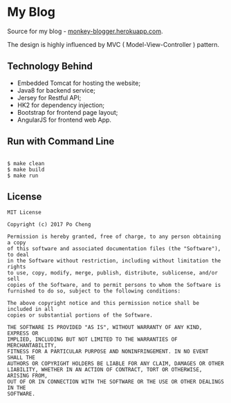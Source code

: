 # My Blog

Source for my blog - [monkey-blogger.herokuapp.com](http://monkey-blogger.herokuapp.com).

The design is highly influenced by MVC ( Model-View-Controller ) pattern.

## Technology Behind

- Embedded Tomcat for hosting the website;
- Java8 for backend service;
- Jersey for Restful API;
- HK2 for dependency injection;
- Bootstrap for frontend page layout;
- AngularJS for frontend web App.

## Run with Command Line

```

$ make clean
$ make build
$ make run

```
## License
    MIT License

	Copyright (c) 2017 Po Cheng

	Permission is hereby granted, free of charge, to any person obtaining a copy
	of this software and associated documentation files (the "Software"), to deal
	in the Software without restriction, including without limitation the rights
	to use, copy, modify, merge, publish, distribute, sublicense, and/or sell
	copies of the Software, and to permit persons to whom the Software is
	furnished to do so, subject to the following conditions:
	
	The above copyright notice and this permission notice shall be included in all
	copies or substantial portions of the Software.

	THE SOFTWARE IS PROVIDED "AS IS", WITHOUT WARRANTY OF ANY KIND, EXPRESS OR
	IMPLIED, INCLUDING BUT NOT LIMITED TO THE WARRANTIES OF MERCHANTABILITY,
	FITNESS FOR A PARTICULAR PURPOSE AND NONINFRINGEMENT. IN NO EVENT SHALL THE
	AUTHORS OR COPYRIGHT HOLDERS BE LIABLE FOR ANY CLAIM, DAMAGES OR OTHER
	LIABILITY, WHETHER IN AN ACTION OF CONTRACT, TORT OR OTHERWISE, ARISING FROM,
	OUT OF OR IN CONNECTION WITH THE SOFTWARE OR THE USE OR OTHER DEALINGS IN THE
	SOFTWARE.
	
